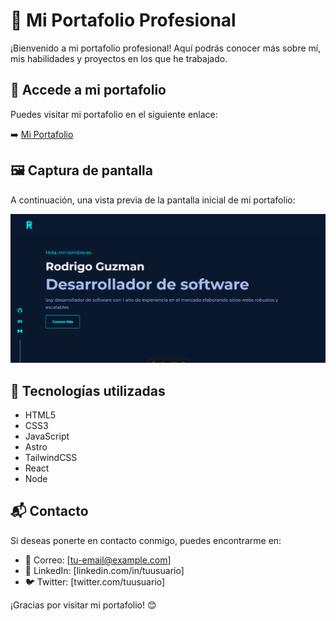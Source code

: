 # 🌟 Mi Portafolio Profesional  

¡Bienvenido a mi portafolio profesional! Aquí podrás conocer más sobre mí, mis habilidades y proyectos en los que he trabajado.  

## 🔗 Accede a mi portafolio  

Puedes visitar mi portafolio en el siguiente enlace:  

➡️ [Mi Portafolio](https://enlace-aqui.com)  

## 🖼 Captura de pantalla  

A continuación, una vista previa de la pantalla inicial de mi portafolio:  

![Captura de pantalla](readme-portfolio.png)  

## 🚀 Tecnologías utilizadas  

- HTML5  
- CSS3  
- JavaScript  
- Astro
- TailwindCSS
- React
- Node 

## 📬 Contacto  

Si deseas ponerte en contacto conmigo, puedes encontrarme en:  

- 📧 Correo: [tu-email@example.com]  
- 💼 LinkedIn: [linkedin.com/in/tuusuario]  
- 🐦 Twitter: [twitter.com/tuusuario]  

¡Gracias por visitar mi portafolio! 😊  

